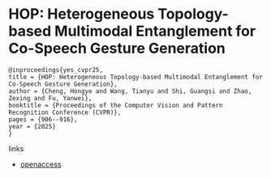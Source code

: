# HOP: Heterogeneous Topology-based Multimodal Entanglement for Co-Speech Gesture Generation

```
@inproceedings{yes_cvpr25,
title = {HOP: Heterogeneous Topology-based Multimodal Entanglement for Co-Speech Gesture Generation},
author = {Cheng, Hongye and Wang, Tianyu and Shi, Guangsi and Zhao, Zexing and Fu, Yanwei},
booktitle = {Proceedings of the Computer Vision and Pattern Recognition Conference (CVPR)},
pages = {906--916},
year = {2025}
}
```

links
- [openaccess](https://openaccess.thecvf.com//content/CVPR2025/html/Cheng_HOP_Heterogeneous_Topology-based_Multimodal_Entanglement_for_Co-Speech_Gesture_Generation_CVPR_2025_paper.html)
